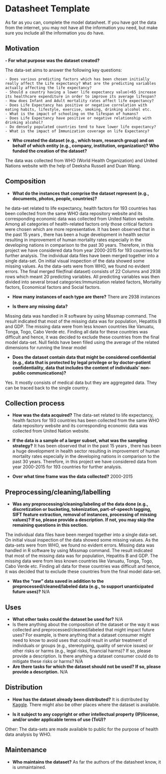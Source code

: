 # Datasheet Template

As far as you can, complete the model datasheet. If you have got the data from the internet, you may not have all the information you need, but make sure you include all the information you do have. 

## Motivation

**- For what purpose was the dataset created?**

The data-set aims to answer the following key questions:

    - Does various predicting factors which has been chosen initially really affect the Life expectancy? What are the predicting variables actually affecting the life expectancy?
    - Should a country having a lower life expectancy value(<65 increase its healthcare expenditure in order to improve its average lifespan?
    - How does Infant and Adult mortality rates affect life expectancy?
    - Does Life Expectancy has positive or negative correlation with eating habits, lifestyle, exercise, smoking, drinking alcohol etc.
    - What is the impact of schooling on the lifespan of humans?
    - Does Life Expectancy have positive or negative relationship with drinking alcohol?
    - Do densely populated countries tend to have lower life expectancy?
    - What is the impact of Immunization coverage on life Expectancy?

- **Who created the dataset (e.g., which team, research group) and on behalf of which entity (e.g., company, institution, organization)? Who funded the creation of the dataset?**

The data was collected from WHO (World Health Organization) and United Nations website with the help of Deeksha Russell and Duan Wang.
 
## Composition

- **What do the instances that comprise the dataset represent (e.g., documents, photos, people, countries)?**

he data-set related to life expectancy, health factors for 193 countries has been collected from the same WHO data repository website and its corresponding economic data was collected from United Nation website. Among all categories of health-related factors only those critical factors were chosen which are more representative. It has been observed that in the past 15 years , there has been a huge development in health sector resulting in improvement of human mortality rates especially in the developing nations in comparison to the past 30 years. Therefore, in this project we have considered data from year 2000-2015 for 193 countries for further analysis. The individual data files have been merged together into a single data-set. On initial visual inspection of the data showed some missing values. As the data-sets were from WHO, we found no evident errors.
The final merged file(final dataset) consists of 22 Columns and 2938 rows which meant 20 predicting variables. All predicting variables was then divided into several broad categories:​Immunization related factors, Mortality factors, Economical factors and Social factors.

- **How many instances of each type are there?**
There are 2938 instances

- **Is there any missing data?**

Missing data was handled in R software by using Missmap command. The result indicated that most of the missing data was for population, Hepatitis B and GDP. The missing data were from less known countries like Vanuatu, Tonga, Togo, Cabo Verde etc. Finding all data for these countries was difficult and hence, it was decided to exclude these countries from the final model data-set.
Null fields have been filled using the average of the related dimensions for running the linear model

- **Does the dataset contain data that might be considered confidential (e.g., data that is protected by legal privilege or by    doctor–patient confidentiality, data that includes the content of individuals’ non-public communications)?**

Yes. It mostly consists of medical data but they are aggregated data. They can be traced back to the single country.

## Collection process

- **How was the data acquired?**
The data-set related to life expectancy, health factors for 193 countries has been collected from the same WHO data repository website and its corresponding economic data was collected from United Nation website. 
- **If the data is a sample of a larger subset, what was the sampling strategy?** 
It has been observed that in the past 15 years , there has been a huge development in health sector resulting in improvement of human mortality rates especially in the developing nations in comparison to the past 30 years. Therefore, in this project we have considered data from year 2000-2015 for 193 countries for further analysis.

- **Over what time frame was the data collected?**
2000-2015

## Preprocessing/cleaning/labelling

- **Was any preprocessing/cleaning/labeling of the data done (e.g., discretization or bucketing, tokenization, part-of-speech tagging, SIFT feature extraction, removal of instances, processing of missing values)? If so, please provide a description. If not, you may skip the remaining questions in this section.**

The individual data files have been merged together into a single data-set. On initial visual inspection of the data showed some missing values. As the data-sets were from WHO, we found no evident errors. Missing data was handled in R software by using Missmap command. The result indicated that most of the missing data was for population, Hepatitis B and GDP. The missing data were from less known countries like Vanuatu, Tonga, Togo, Cabo Verde etc. Finding all data for these countries was difficult and hence, it was decided that to exclude these countries from the final model data-set. 

- **Was the “raw” data saved in addition to the preprocessed/cleaned/labeled data (e.g., to support unanticipated future uses)?**
N/A
 
## Uses

- **What other tasks could the dataset be used for?**
N/A
- Is there anything about the composition of the dataset or the way it was collected and preprocessed/cleaned/labeled that might impact future uses? For example, is there anything that a dataset consumer might need to know to avoid uses that could result in unfair treatment of individuals or groups (e.g., stereotyping, quality of service issues) or other risks or harms (e.g., legal risks, financial harms)? If so, please provide a description. Is there anything a dataset consumer could do to mitigate these risks or harms? 
N/A
- **Are there tasks for which the dataset should not be used? If so, please provide a description.**
N/A

## Distribution

- **How has the dataset already been distributed?**
It is distributed by [Kaggle](https://www.kaggle.com/datasets/kumarajarshi/life-expectancy-who). There might also be other places where the dataset is available.

- **Is it subject to any copyright or other intellectual property (IP)license, and/or under applicable terms of use (ToU)?**

Other: The data-sets are made available to public for the purpose of health data analysis by WHO.

## Maintenance

- **Who maintains the dataset?**
As far the authors of the datasheet know, it is unmaintained.
